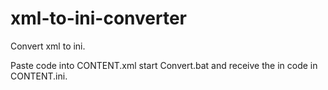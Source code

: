 # xml-to-ini-converter
Convert xml to ini.

Paste code into CONTENT.xml start Convert.bat and receive the in code in CONTENT.ini.
